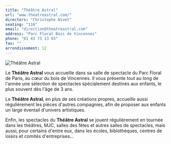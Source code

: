 ```yaml
---
title: "Théâtre Astral"
url: "www.theatreastral.com/"
directors: "Christophe Nivet"
seating: "110"
email: "direction@theatreastral.com"
address: "Parc Floral Bois de Vincennes"
phone: "01 43 73 13 93"
fax: ""
arrondissement: 12
---
```


![Théâtre Astral](../images/12eme/theatre-astral/theatre-astral-1.jpg)

Le **Théâtre Astral** vous accueille dans sa salle de spectacle du Parc Floral de Paris, au cœur du bois de Vincennes. Il vous présente tout au long de l'année une sélection de spectacles spécialement destinés aux enfants, le plus souvent dès l'âge de 3 ans.

Le **Théâtre Astral**, en plus de ses créations propres, accueille aussi régulièrement les pièces d'autres compagnies, afin de proposer aux enfants un large éventail d'univers artistiques.

Enfin, les spectacles du **Théâtre Astral** se jouent régulièrement en tournée dans les théâtres, MJC, salles des fêtes et autres salles de spectacles, mais aussi, pour certains d'entre eux, dans les écoles, biblothèques, centres de loisirs et comités d'entreprises... 


